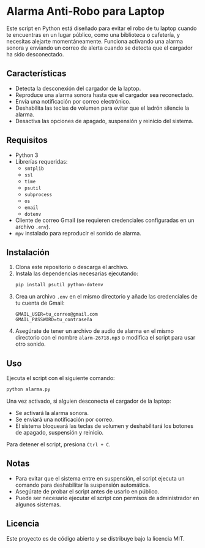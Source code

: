 # Alarma Anti-Robo para Laptop

Este script en Python está diseñado para evitar el robo de tu laptop cuando te encuentras en un lugar público, como una biblioteca o cafetería, y necesitas alejarte momentáneamente. Funciona activando una alarma sonora y enviando un correo de alerta cuando se detecta que el cargador ha sido desconectado.

## Características
- Detecta la desconexión del cargador de la laptop.
- Reproduce una alarma sonora hasta que el cargador sea reconectado.
- Envía una notificación por correo electrónico.
- Deshabilita las teclas de volumen para evitar que el ladrón silencie la alarma.
- Desactiva las opciones de apagado, suspensión y reinicio del sistema.

## Requisitos
- Python 3
- Librerías requeridas:
  - `smtplib`
  - `ssl`
  - `time`
  - `psutil`
  - `subprocess`
  - `os`
  - `email`
  - `dotenv`
- Cliente de correo Gmail (se requieren credenciales configuradas en un archivo `.env`).
- `mpv` instalado para reproducir el sonido de alarma.

## Instalación
1. Clona este repositorio o descarga el archivo.
2. Instala las dependencias necesarias ejecutando:
   ```bash
   pip install psutil python-dotenv
   ```
3. Crea un archivo `.env` en el mismo directorio y añade las credenciales de tu cuenta de Gmail:
   ```env
   GMAIL_USER=tu_correo@gmail.com
   GMAIL_PASSWORD=tu_contraseña
   ```
4. Asegúrate de tener un archivo de audio de alarma en el mismo directorio con el nombre `alarm-26718.mp3` o modifica el script para usar otro sonido.

## Uso
Ejecuta el script con el siguiente comando:
```bash
python alarma.py
```
Una vez activado, si alguien desconecta el cargador de la laptop:
- Se activará la alarma sonora.
- Se enviará una notificación por correo.
- El sistema bloqueará las teclas de volumen y deshabilitará los botones de apagado, suspensión y reinicio.

Para detener el script, presiona `Ctrl + C`.

## Notas
- Para evitar que el sistema entre en suspensión, el script ejecuta un comando para deshabilitar la suspensión automática.
- Asegúrate de probar el script antes de usarlo en público.
- Puede ser necesario ejecutar el script con permisos de administrador en algunos sistemas.

## Licencia
Este proyecto es de código abierto y se distribuye bajo la licencia MIT.


